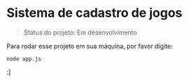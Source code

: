 <h1>Sistema de cadastro de jogos</h1>

>Status do projeto: Em desenvolvimento

Para rodar esse projeto em sua máquina, por favor digite:

```
node app.js
```
:]

